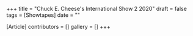 +++
title = "Chuck E. Cheese's International Show 2 2020"
draft = false
tags = [Showtapes]
date = ""

[Article]
contributors = []
gallery = []
+++